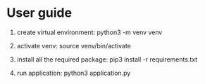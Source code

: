 # User guide
1. create virtual environment:
python3 -m venv venv

2. activate venv:
source venv/bin/activate

3. install all the required package:
pip3 install -r requirements.txt

4. run application: 
python3 application.py